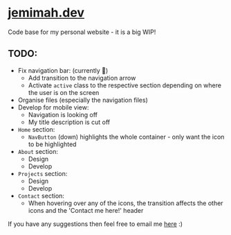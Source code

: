 # [jemimah.dev](https://jemimah.dev)

Code base for my personal website - it is a big WIP!

## TODO:

- Fix navigation bar: (currently 👀)
    - Add transition to the navigation arrow
    - Activate `active` class to the respective section depending on where the user is on the screen
- Organise files (especially the navigation files)
- Develop for mobile view:
    - Navigation is looking off
    - My title description is cut off
- `Home` section:
    - `NavButton` (down) highlights the whole container - only want the icon to be highlighted   
- `About` section:
    - Design 
    - Develop
- `Projects` section:
    - Design
    - Develop
- `Contact` section:
    - When hovering over any of the icons, the transition affects the other icons and the 'Contact me here!' header

If you have any suggestions then feel free to email me [here](mailto:martinezjemimah@gmail.com) :)
